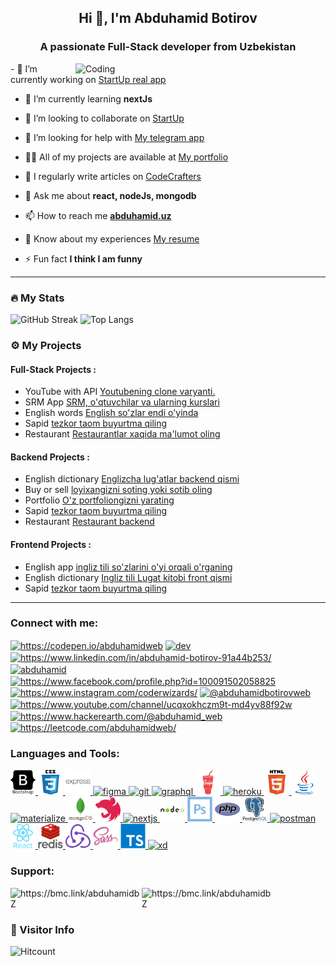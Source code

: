 
<h2 align="center">Hi 👋, I'm Abduhamid Botirov</h2>
<h3 align="center">A passionate Full-Stack developer from Uzbekistan</h3>

<img align="right" alt="Coding" width="400" src="https://media.tenor.com/rePDfDWO3XoAAAAd/hacking.gif">
- 🔭 I’m currently working on <a href="https://github.com/abduhamidweb/startup">StartUp real app</a>

- 🌱 I’m currently learning **nextJs**

- 👯 I’m looking to collaborate on <a href="https://github.com/abduhamidweb/startup">StartUp<a/>

- 🤝 I’m looking for help with <a href="https://t.me/AbduhamidBotirov">My telegram app<a/>

- 👨‍💻 All of my projects are available at <a href="https://abduhamidbotirov.netlify.app/#/home">My portfolio<a/>
 
- 📝 I regularly write articles on <a href="https://t.me/Code_Crafters_Team">CodeCrafters<a/>

- 💬 Ask me about **react, nodeJs, mongodb**

- 📫 How to reach me **<a href="https://abduhamidbotirov.netlify.app/#/home">abduhamid.uz<a/>**

- 📄 Know about my experiences <a href="https://drive.google.com/file/d/1n3QgoIf5mmfp5zXETdY3iQVs1wezRiQ2/view">My resume</a>

- ⚡ Fun fact **I think I am funny**

---

### 🔥 My Stats 
![GitHub Streak](https://github-readme-stats.vercel.app/api?username=abduhamidweb&count_private=true&show_icons=true&theme=react)
![Top Langs](https://github-readme-stats.vercel.app/api/top-langs/?username=abduhamidweb&layout=compact&langs_count=10&theme=react)  

### ⚙️ My Projects 

#### Full-Stack Projects :

* YouTube with API <a href="https://github.com/abduhamidweb/Youtube-clone-2">Youtubening clone varyanti.<a/>
* SRM App <a href="https://github.com/abduhamidweb/SRM-Backend">SRM, o'qtuvchilar va ularning kurslari<a/>
* English words <a href="https://github.com/abduhamidweb/English-words-book-random-question">English so'zlar endi o'yinda <a/>
* Sapid <a href="https://github.com/abduhamidweb/Sapid-Frontend"> tezkor taom buyurtma qiling <a/>
* Restaurant <a href="https://github.com/abduhamidweb/Restauran"> Restaurantlar xaqida ma'lumot oling<a/>

#### Backend Projects :

* English dictionary <a href="https://github.com/abduhamidweb/dictionary-backend"> Englizcha lug'atlar backend qismi<a/>
* Buy or sell <a href="https://github.com/abduhamidweb/startup">loyixangizni soting yoki sotib oling<a/> 
* Portfolio <a href="https://github.com/abduhamidweb/Portfolio-backend">O'z portfoliongizni yarating<a/>
* Sapid <a href="https://github.com/abduhamidweb/Sapid-Backend"> tezkor taom buyurtma qiling <a/>
* Restaurant <a href="https://github.com/abduhamidweb/restaurant"> Restaurant backend <a/>

#### Frontend Projects :

* English app  <a href="https://github.com/abduhamidweb/Learn-English">ingliz tili so'zlarini o'yi orqali o'rganing<a/>
* English dictionary <a href="https://github.com/abduhamidweb/Essential-Frontend">Ingliz tili Lugat kitobi front qismi<a/>
* Sapid <a href="https://github.com/abduhamidweb/Sapid-Frontend"> tezkor taom buyurtma qiling <a/>

---

<h3 align="left">Connect with me:</h3>
<p align="left">
<a href="https://codepen.io/https://codepen.io/abduhamidweb" target="blank"><img align="center" src="https://raw.githubusercontent.com/rahuldkjain/github-profile-readme-generator/master/src/images/icons/Social/codepen.svg" alt="https://codepen.io/abduhamidweb" height="30" width="40" /></a>
<a href="https://dev.to/abduhamidweb" target="blank"><img align="center" src="https://raw.githubusercontent.com/rahuldkjain/github-profile-readme-generator/master/src/images/icons/Social/devto.svg" alt="dev" height="30" width="40" /></a>
<a href="https://linkedin.com/in/https://www.linkedin.com/in/abduhamid-botirov-91a44b253/" target="blank"><img align="center" src="https://raw.githubusercontent.com/rahuldkjain/github-profile-readme-generator/master/src/images/icons/Social/linked-in-alt.svg" alt="https://www.linkedin.com/in/abduhamid-botirov-91a44b253/" height="30" width="40" /></a>
<a href="https://codesandbox.com/abduhamid" target="blank"><img align="center" src="https://raw.githubusercontent.com/rahuldkjain/github-profile-readme-generator/master/src/images/icons/Social/codesandbox.svg" alt="abduhamid" height="30" width="40" /></a>
<a href="https://fb.com/https://www.facebook.com/profile.php?id=100091502058825" target="blank"><img align="center" src="https://raw.githubusercontent.com/rahuldkjain/github-profile-readme-generator/master/src/images/icons/Social/facebook.svg" alt="https://www.facebook.com/profile.php?id=100091502058825" height="30" width="40" /></a>
<a href="https://instagram.com/https://www.instagram.com/coderwizards/" target="blank"><img align="center" src="https://raw.githubusercontent.com/rahuldkjain/github-profile-readme-generator/master/src/images/icons/Social/instagram.svg" alt="https://www.instagram.com/coderwizards/" height="30" width="40" /></a>
<a href="https://medium.com/@abduhamidbotirovweb" target="blank"><img align="center" src="https://raw.githubusercontent.com/rahuldkjain/github-profile-readme-generator/master/src/images/icons/Social/medium.svg" alt="@abduhamidbotirovweb" height="30" width="40" /></a>
<a href="https://www.youtube.com/c/https://www.youtube.com/channel/ucqxokhczm9t-md4yv88f92w" target="blank"><img align="center" src="https://raw.githubusercontent.com/rahuldkjain/github-profile-readme-generator/master/src/images/icons/Social/youtube.svg" alt="https://www.youtube.com/channel/ucqxokhczm9t-md4yv88f92w" height="30" width="40" /></a>
<a href="https://www.hackerrank.com/https://www.hackerearth.com/@abduhamid_web" target="blank"><img align="center" src="https://raw.githubusercontent.com/rahuldkjain/github-profile-readme-generator/master/src/images/icons/Social/hackerrank.svg" alt="https://www.hackerearth.com/@abduhamid_web" height="30" width="40" /></a>
<a href="https://www.leetcode.com/https://leetcode.com/abduhamidweb/" target="blank"><img align="center" src="https://raw.githubusercontent.com/rahuldkjain/github-profile-readme-generator/master/src/images/icons/Social/leet-code.svg" alt="https://leetcode.com/abduhamidweb/" height="30" width="40" /></a>
</p>

<h3 align="left">Languages and Tools:</h3>
<p align="left"> <a href="https://getbootstrap.com" target="_blank" rel="noreferrer"> <img src="https://raw.githubusercontent.com/devicons/devicon/master/icons/bootstrap/bootstrap-plain-wordmark.svg" alt="bootstrap" width="40" height="40"/> </a> <a href="https://www.w3schools.com/css/" target="_blank" rel="noreferrer"> <img src="https://raw.githubusercontent.com/devicons/devicon/master/icons/css3/css3-original-wordmark.svg" alt="css3" width="40" height="40"/> </a> <a href="https://expressjs.com" target="_blank" rel="noreferrer"> <img src="https://raw.githubusercontent.com/devicons/devicon/master/icons/express/express-original-wordmark.svg" alt="express" width="40" height="40"/> </a> <a href="https://www.figma.com/" target="_blank" rel="noreferrer"> <img src="https://www.vectorlogo.zone/logos/figma/figma-icon.svg" alt="figma" width="40" height="40"/> </a> <a href="https://git-scm.com/" target="_blank" rel="noreferrer"> <img src="https://www.vectorlogo.zone/logos/git-scm/git-scm-icon.svg" alt="git" width="40" height="40"/> </a> <a href="https://graphql.org" target="_blank" rel="noreferrer"> <img src="https://www.vectorlogo.zone/logos/graphql/graphql-icon.svg" alt="graphql" width="40" height="40"/> </a> <a href="https://gulpjs.com" target="_blank" rel="noreferrer"> <img src="https://raw.githubusercontent.com/devicons/devicon/master/icons/gulp/gulp-plain.svg" alt="gulp" width="40" height="40"/> </a> <a href="https://heroku.com" target="_blank" rel="noreferrer"> <img src="https://www.vectorlogo.zone/logos/heroku/heroku-icon.svg" alt="heroku" width="40" height="40"/> </a> <a href="https://www.w3.org/html/" target="_blank" rel="noreferrer"> <img src="https://raw.githubusercontent.com/devicons/devicon/master/icons/html5/html5-original-wordmark.svg" alt="html5" width="40" height="40"/> </a> <a href="https://www.java.com" target="_blank" rel="noreferrer"> <img src="https://raw.githubusercontent.com/devicons/devicon/master/icons/java/java-original.svg" alt="java" width="40" height="40"/> </a> <a href="https://materializecss.com/" target="_blank" rel="noreferrer"> <img src="https://raw.githubusercontent.com/prplx/svg-logos/5585531d45d294869c4eaab4d7cf2e9c167710a9/svg/materialize.svg" alt="materialize" width="40" height="40"/> </a> <a href="https://www.mongodb.com/" target="_blank" rel="noreferrer"> <img src="https://raw.githubusercontent.com/devicons/devicon/master/icons/mongodb/mongodb-original-wordmark.svg" alt="mongodb" width="40" height="40"/> </a> <a href="https://nestjs.com/" target="_blank" rel="noreferrer"> <img src="https://raw.githubusercontent.com/devicons/devicon/master/icons/nestjs/nestjs-plain.svg" alt="nestjs" width="40" height="40"/> </a> <a href="https://nextjs.org/" target="_blank" rel="noreferrer"> <img src="https://cdn.worldvectorlogo.com/logos/nextjs-2.svg" alt="nextjs" width="40" height="40"/> </a> <a href="https://nodejs.org" target="_blank" rel="noreferrer"> <img src="https://raw.githubusercontent.com/devicons/devicon/master/icons/nodejs/nodejs-original-wordmark.svg" alt="nodejs" width="40" height="40"/> </a> <a href="https://www.photoshop.com/en" target="_blank" rel="noreferrer"> <img src="https://raw.githubusercontent.com/devicons/devicon/master/icons/photoshop/photoshop-line.svg" alt="photoshop" width="40" height="40"/> </a> <a href="https://www.php.net" target="_blank" rel="noreferrer"> <img src="https://raw.githubusercontent.com/devicons/devicon/master/icons/php/php-original.svg" alt="php" width="40" height="40"/> </a> <a href="https://www.postgresql.org" target="_blank" rel="noreferrer"> <img src="https://raw.githubusercontent.com/devicons/devicon/master/icons/postgresql/postgresql-original-wordmark.svg" alt="postgresql" width="40" height="40"/> </a> <a href="https://postman.com" target="_blank" rel="noreferrer"> <img src="https://www.vectorlogo.zone/logos/getpostman/getpostman-icon.svg" alt="postman" width="40" height="40"/> </a> <a href="https://reactjs.org/" target="_blank" rel="noreferrer"> <img src="https://raw.githubusercontent.com/devicons/devicon/master/icons/react/react-original-wordmark.svg" alt="react" width="40" height="40"/> </a> <a href="https://redis.io" target="_blank" rel="noreferrer"> <img src="https://raw.githubusercontent.com/devicons/devicon/master/icons/redis/redis-original-wordmark.svg" alt="redis" width="40" height="40"/> </a> <a href="https://redux.js.org" target="_blank" rel="noreferrer"> <img src="https://raw.githubusercontent.com/devicons/devicon/master/icons/redux/redux-original.svg" alt="redux" width="40" height="40"/> </a> <a href="https://sass-lang.com" target="_blank" rel="noreferrer"> <img src="https://raw.githubusercontent.com/devicons/devicon/master/icons/sass/sass-original.svg" alt="sass" width="40" height="40"/> </a> <a href="https://www.typescriptlang.org/" target="_blank" rel="noreferrer"> <img src="https://raw.githubusercontent.com/devicons/devicon/master/icons/typescript/typescript-original.svg" alt="typescript" width="40" height="40"/> </a> <a href="https://www.adobe.com/products/xd.html" target="_blank" rel="noreferrer"> <img src="https://cdn.worldvectorlogo.com/logos/adobe-xd.svg" alt="xd" width="40" height="40"/> </a> </p>


<h3 align="left">Support:</h3>
<p><a href="https://www.buymeacoffee.com/https://bmc.link/abduhamidbZ"> <img align="left" src="https://cdn.buymeacoffee.com/buttons/v2/default-yellow.png" height="50" width="210" alt="https://bmc.link/abduhamidbZ" /></a><a href="https://ko-fi.com/https://bmc.link/abduhamidbZ"> <img align="left" src="https://cdn.ko-fi.com/cdn/kofi3.png?v=3" height="50" width="210" alt="https://bmc.link/abduhamidbZ" /></a></p><br><br>

### 👀 Visitor Info

 ![Hitcount](https://komarev.com/ghpvc/?username=abduhamidweb&color=57bcd9) 
